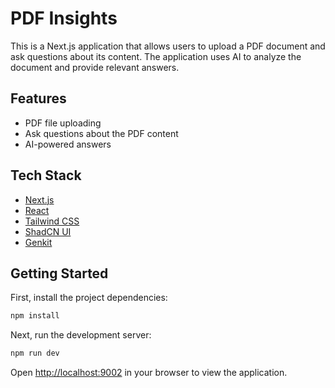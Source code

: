 # PDF Insights

This is a Next.js application that allows users to upload a PDF document and ask questions about its content. The application uses AI to analyze the document and provide relevant answers.

## Features

- PDF file uploading
- Ask questions about the PDF content
- AI-powered answers

## Tech Stack

- [Next.js](https://nextjs.org/)
- [React](https://reactjs.org/)
- [Tailwind CSS](https://tailwindcss.com/)
- [ShadCN UI](https://ui.shadcn.com/)
- [Genkit](https://firebase.google.com/docs/genkit)

## Getting Started

First, install the project dependencies:

```bash
npm install
```

Next, run the development server:

```bash
npm run dev
```

Open [http://localhost:9002](http://localhost:9002) in your browser to view the application.
